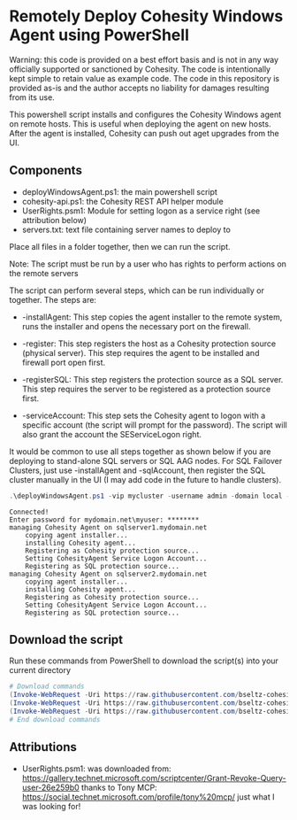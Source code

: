 # Remotely Deploy Cohesity Windows Agent using PowerShell

Warning: this code is provided on a best effort basis and is not in any way officially supported or sanctioned by Cohesity. The code is intentionally kept simple to retain value as example code. The code in this repository is provided as-is and the author accepts no liability for damages resulting from its use.

This powershell script installs and configures the Cohesity Windows agent on remote hosts. This is useful when deploying the agent on new hosts. After the agent is installed, Cohesity can push out aget upgrades from the UI.

## Components

* deployWindowsAgent.ps1: the main powershell script
* cohesity-api.ps1: the Cohesity REST API helper module
* UserRights.psm1: Module for setting logon as a service right (see attribution below)
* servers.txt: text file containing server names to deploy to

Place all files in a folder together, then we can run the script.

Note: The script must be run by a user who has rights to perform actions on the remote servers

The script can perform several steps, which can be run individually or together. The steps are:

* -installAgent: This step copies the agent installer to the remote system, runs the installer and opens the necessary port on the firewall.

* -register: This step registers the host as a Cohesity protection source (physical server). This step requires the agent to be installed and firewall port open first.

* -registerSQL: This step registers the protection source as a SQL server. This step requires the server to be registered as a protection source first.

* -serviceAccount: This step sets the Cohesity agent to logon with a specific account (the script will prompt for the password). The script will also grant the account the SEServiceLogon right.

It would be common to use all steps together as shown below if you are deploying to stand-alone SQL servers or SQL AAG nodes. For SQL Failover Clusters, just use -installAgent and -sqlAccount, then register the SQL cluster manually in the UI (I may add code in the future to handle clusters).

```powershell
.\deployWindowsAgent.ps1 -vip mycluster -username admin -domain local -serverList .\sqlServers.txt -installAgent -register -registerSQL -serviceAccount mydomain.net\myuser
```

```text
Connected!
Enter password for mydomain.net\myuser: ********
managing Cohesity Agent on sqlserver1.mydomain.net
    copying agent installer...
    installing Cohesity agent...
    Registering as Cohesity protection source...
    Setting CohesityAgent Service Logon Account...
    Registering as SQL protection source...
managing Cohesity Agent on sqlserver2.mydomain.net
    copying agent installer...
    installing Cohesity agent...
    Registering as Cohesity protection source...
    Setting CohesityAgent Service Logon Account...
    Registering as SQL protection source...
```

## Download the script

Run these commands from PowerShell to download the script(s) into your current directory

```powershell
# Download commands
(Invoke-WebRequest -Uri https://raw.githubusercontent.com/bseltz-cohesity/scripts/master/powershell/deployWindowsAgents/deployWindowsAgent.ps1).content | Out-File deployWindowsAgent.ps1; (Get-Content deployWindowsAgent.ps1) | Set-Content deployWindowsAgent.ps1
(Invoke-WebRequest -Uri https://raw.githubusercontent.com/bseltz-cohesity/scripts/master/powershell/deployWindowsAgents/UserRights.psm1).content | Out-File UserRights.psm1; (Get-Content UserRights.psm1) | Set-Content UserRights.psm1
(Invoke-WebRequest -Uri https://raw.githubusercontent.com/bseltz-cohesity/scripts/master/powershell/cohesity-api/cohesity-api.ps1).content | Out-File cohesity-api.ps1; (Get-Content cohesity-api.ps1) | Set-Content cohesity-api.ps1
# End download commands
```

## Attributions

* UserRights.psm1: was downloaded from: https://gallery.technet.microsoft.com/scriptcenter/Grant-Revoke-Query-user-26e259b0 thanks to Tony MCP: https://social.technet.microsoft.com/profile/tony%20mcp/ just what I was looking for!
